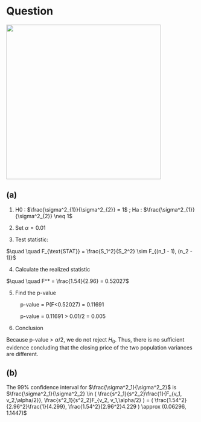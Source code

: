 # Question
<img width="409" src="https://github.com/user-attachments/assets/f20c0dbc-9445-4ad2-bc84-2274c7c9fe86"/> 

## (a)
1. H0 : $\frac{\sigma^2_{1}}{\sigma^2_{2}} = 1$ ; Ha : $\frac{\sigma^2_{1}}{\sigma^2_{2}} \neq 1$

2. Set $\alpha = 0.01$ 

3. Test statistic:

$\quad \quad F_{\text{STAT}} = \frac{S_1^2}{S_2^2} \sim F_{(n_1 - 1), (n_2 - 1)}$

4. Calculate the realized statistic

$\quad \quad F^* = \frac{1.54}{2.96} = 0.52027$

5. Find the p-value

$\quad \quad$ p-value = P(F<0.52027) = 0.11691

$\quad \quad$ p-value = 0.11691 > 0.01/2 = 0.005 
  
6. Conclusion
   
Because p-value > $\alpha/2$, we do not reject $H_{0}$. Thus, there is no sufficient evidence concluding that the closing price of the two population variances are different.

## (b)
The 99% confidence interval for $\frac{\sigma^2_1}{\sigma^2_2}$ is    
$\frac{\sigma^2_1}{\sigma^2_2} \in ( \frac{s^2_1}{s^2_2}\frac{1}{F_{v_1, v_2,\alpha/2}}, \frac{s^2_1}{s^2_2}F_{v_2, v_1,\alpha/2} ) = ( \frac{1.54^2}{2.96^2}\frac{1}{4.299}, \frac{1.54^2}{2.96^2}4.229 ) \approx (0.06296, 1.1447)$
